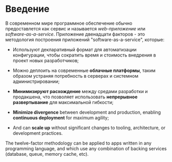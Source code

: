 Введение
============

В современном мире программное обеспечение обычно предоставлется как сервис и называется *web-приложение* или
*software-as-a-service*. Приложение двенадцати факторов - это методология построения приложений "software-as-a-service", которые:

* Используют декларативный формат для автоматизации конфигурации, чтобы сократить время и стоимость внедрения в проект новых
разработчиков;
<!-- FIXME
  * Have a **clean contract** with the underlying operating system, offering **maximum portability** between execution environments;
-->
* Можно деплоить на современные **облачные платформы**, таким образом устраняя потребность в серверах и системном администрировании;
* **Минимизируют расхождение** между средами разработки и продакшена, что позволяет использовать **непрерывное развертывание** для
максимальной гибкости;

* **Minimize divergence** between development and production, enabling **continuous deployment** for maximum agility;
* And can **scale up** without significant changes to tooling, architecture, or development practices.

The twelve-factor methodology can be applied to apps written in any programming language, and which use any combination of backing services (database, queue, memory cache, etc).

